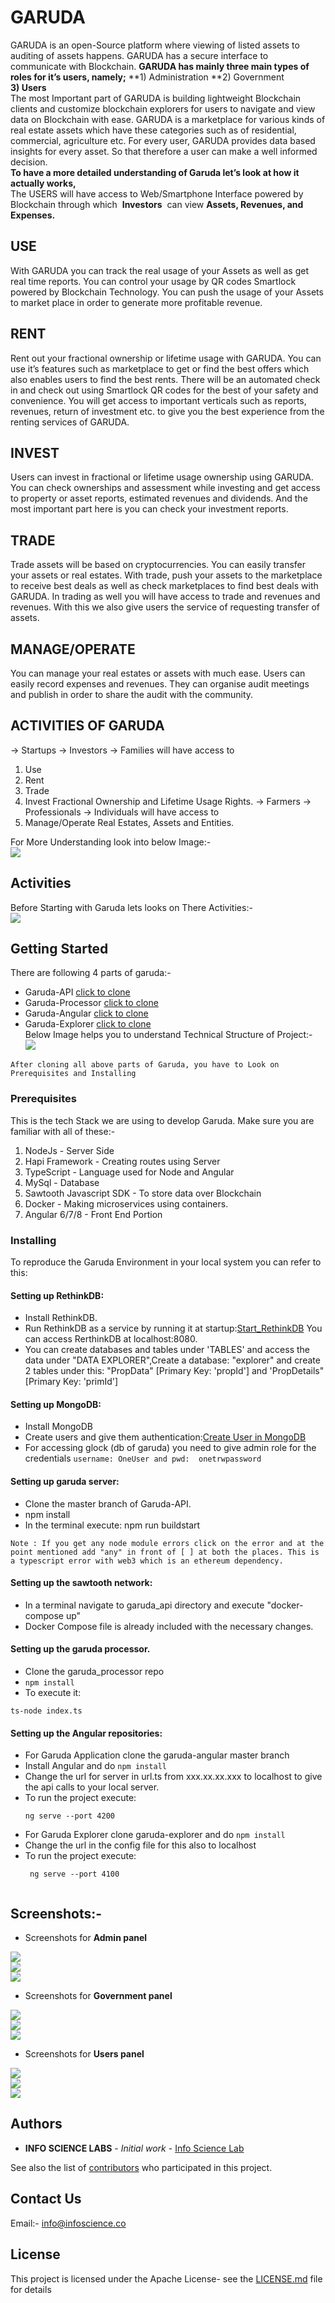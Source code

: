 # GARUDA

GARUDA is an open-Source platform where viewing of listed assets to
auditing of assets happens. GARUDA has a secure interface to
communicate with Blockchain.​ **GARUDA has mainly three main types of
roles for it’s users, namely;**
**1) Administration
**2) Government  
**3) Users**  
The most Important part of GARUDA is building lightweight Blockchain
clients and customize blockchain explorers for users to navigate and view
data on Blockchain with ease. GARUDA is a marketplace for various kinds
of real estate assets which have these categories such as of residential,
commercial, agriculture etc. For every user, GARUDA provides data based
insights for every asset. So that therefore a user can make a well informed
decision.  
**To have a more detailed understanding of Garuda let’s look at how it
actually works,**  
The USERS will have access to Web/Smartphone Interface powered by
Blockchain through which ​ **Investors** ​ can view ​ **Assets, Revenues, and
Expenses.**   

## USE
With GARUDA you can track the real usage of your Assets as well as get
real time reports. You can control your usage by QR codes Smartlock
powered by Blockchain Technology. You can push the usage of your
Assets to market place in order to generate more profitable revenue.


## RENT

Rent out your fractional ownership or lifetime usage with GARUDA. You
can use it’s features such as marketplace to get or find the best offers
which also enables users to find the best rents. There will be an automated
check in and check out using Smartlock QR codes for the best of your
safety and convenience. You will get access to important verticals such as
reports, revenues, return of investment etc. to give you the best experience
from the renting services of GARUDA.
## INVEST
Users can invest in fractional or lifetime usage ownership using GARUDA.
You can check ownerships and assessment while investing and get access
to property or asset reports, estimated revenues and dividends. And the
most important part here is you can check your investment reports.
## TRADE
Trade assets will be based on cryptocurrencies. You can easily transfer
your assets or real estates. With trade, push your assets to the
marketplace to receive best deals as well as check marketplaces to find
best deals with GARUDA. In trading as well you will have access to trade
and revenues and revenues. With this we also give users the service of
requesting transfer of assets.
## MANAGE/OPERATE
You can manage your real estates or assets with much ease. Users can
easily record expenses and revenues. They can organise audit meetings
and publish in order to share the audit with the community.


## ACTIVITIES OF GARUDA

→ Startups
→ Investors
→ Families
will have access to

1. Use
2. Rent
3. Trade
4. Invest
Fractional Ownership and Lifetime Usage Rights.
→ Farmers
→ Professionals
→ Individuals
will have access to
1. Manage/Operate
Real Estates, Assets and Entities.





         
For More Understanding look into below Image:-  
![](image/oie_hbAAt7X9NyYj.png)
       
## Activities
 Before Starting with Garuda lets looks on There Activities:-  
 ![](image/oie_nCWN2mN2FQUR.png)
       
## Getting Started

There are following 4 parts of garuda:-
* Garuda-API [click to clone](https://github.com/Infosciencelabsdev/Garuda-API)
* Garuda-Processor [click to clone](https://github.com/Infosciencelabsdev/Garuda-Processor)
* Garuda-Angular [click to clone](https://github.com/Infosciencelabsdev/Garuda-Angular)
* Garuda-Explorer [click to clone](https://github.com/Infosciencelabsdev/Garuda-Explorer)  
Below Image helps you to understand Technical Structure of Project:-  
![](image/applicationarchitecturediagram.png)
```
After cloning all above parts of Garuda, you have to Look on Prerequisites and Installing
```
### Prerequisites

This is the tech Stack we are using to develop Garuda. Make sure you are familiar with all of these:-
1. NodeJs - Server Side
2. Hapi Framework - Creating routes using Server
3. TypeScript - Language used for Node and Angular
4. MySql - Database
5. Sawtooth Javascript SDK - To store data over Blockchain
6. Docker - Making microservices using containers.
7. Angular 6/7/8 - Front End Portion



### Installing

To reproduce the Garuda Environment in your local system you can refer to this:

#### Setting up RethinkDB:
* Install RethinkDB. 
* Run RethinkDB as a service by running it at startup:[Start_RethinkDB](https://rethinkdb.com/docs/start-on-startup/)
 You can access RerthinkDB at localhost:8080.
* You can create databases and tables under 'TABLES' and access the data under "DATA EXPLORER",Create a database: "explorer" and create 2 tables under this: "PropData" [Primary Key: 'propId'] and 'PropDetails" [Primary Key: 'primId']

#### Setting up MongoDB:
* Install MongoDB
* Create users and give them authentication:[Create User in MongoDB](https://docs.mongodb.com/manual/reference/method/db.createUser/)
* For accessing glock (db of garuda) you need to give admin role for the credentials 
  ```username: OneUser and pwd:  onetrwpassword ```
#### Setting up garuda server:
* Clone the master branch of Garuda-API.
* npm install
* In the terminal execute: npm run buildstart

```
Note : If you get any node module errors click on the error and at the point mentioned add "any" in front of [ ] at both the places. This is a typescript error with web3 which is an ethereum dependency.
```
#### Setting up the sawtooth network:
* In a terminal navigate to garuda_api directory and execute "docker-compose up" 
* Docker Compose file is already included with the necessary changes.
#### Setting up the garuda processor.
* Clone the garuda_processor repo
* ``` npm install ```
* To execute it: 
```
ts-node index.ts

```
#### Setting up the Angular repositories:
* For Garuda Application clone the garuda-angular master branch
* Install Angular and do ``` npm install ```
* Change the url for server in url.ts from xxx.xx.xx.xxx to localhost to give the api calls to your local server.
* To run the project execute:
    ``` 
    ng serve --port 4200
    
    ````
* For Garuda Explorer clone garuda-explorer and do ``` npm install ```
* Change the url in the config file for this also to localhost
* To run the project execute:
    ```
     ng serve --port 4100 
     
    ```
## Screenshots:-
 
 * Screenshots for **Admin panel**  
 
 ![](image/Screenshot1.png)  
 ![](image/Screenshot2.png)                        
 ![](image/Screenshot3.png) 
 
 * Screenshots for **Government panel**  
 
 ![](image/Screen4.png)  
 ![](image/screen5.png)                        
 ![](image/screen6.png) 
 
 * Screenshots for **Users panel**  
 
 ![](image/screen9.png)  
 ![](image/screen8.png)                        
 ![](image/screen7.png) 
 

## Authors

* **INFO SCIENCE LABS** - *Initial work* - [Info Science Lab](https://github.com/Infosciencelabs)

See also the list of [contributors](https://github.com/Infosciencelabsdev/Garuda/graphs/contributors) who participated in this project.
## Contact Us
  Email:- info@infoscience.co
## License
This project is licensed under the Apache License- see the [LICENSE.md](LICENSE.md) file for details

